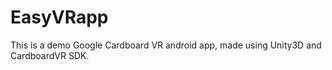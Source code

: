 # EasyVRapp
This is a demo Google Cardboard VR android app, made using Unity3D and CardboardVR SDK.
